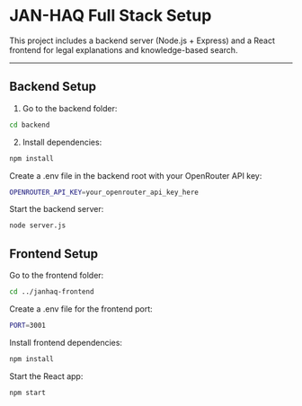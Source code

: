 # JAN-HAQ Full Stack Setup

This project includes a backend server (Node.js + Express) and a React frontend for legal explanations and knowledge-based search.

---

## Backend Setup

1. Go to the backend folder:

```bash
cd backend
```

2. Install dependencies:

```bash
npm install
```

Create a .env file in the backend root with your OpenRouter API key:

```bash
OPENROUTER_API_KEY=your_openrouter_api_key_here
```

Start the backend server:

```bash
node server.js
```

## Frontend Setup

Go to the frontend folder:

```bash
cd ../janhaq-frontend
```

Create a .env file for the frontend port:

```bash
PORT=3001
```

Install frontend dependencies:

```bash
npm install
```


Start the React app:

```bash
npm start
```
